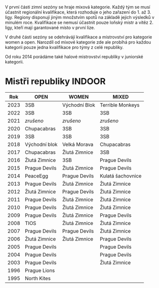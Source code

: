 V první části zimní sezóny se hraje mixová kategorie. Každý tým se musí účastnit regionální kvalifikace, která rozhoduje o jeho zařazení do 1. až 3. ligy. Regiony disponují jiným množstvím spotů na základě jejich výsledků v minulém roce. Kvalifikace se nemusí účastnit pouze loňský mistr a vítěz 2. ligy, kteří mají garantované místo v první lize.

V druhé části sezóny se odehrávájí kvalifikace a mistrovství pro kategorie women a open.
Narozdíl od mixové kategorie zde ale probíhá pro každou kategorii pouze jedna kvalifikace pro týmy z celé republiky.

Od roku 2014 porádáme také halové mistrovství republiky v juniorské kategorii.

# Mistři republiky INDOOR

| Rok  | OPEN          | WOMEN         | MIXED             |
| ---- | ------------- | ------------- | ----------------- |
| 2023 | 3SB     | Východní Blok     | Terrible Monkeys        |
| 2022 | 3SB     | 3SB    | 3SB         |
| 2021 | *zrušeno*     | *zrušeno*     | *zrušeno*         |
| 2020 | Chupacabras   | 3SB           | 3SB               |
| 2019 | 3SB           | 3SB           | 3SB               |
| 2018 | Východní blok | Velká Morava  | Chupacabras       |
| 2017 | Chupacabras   | Žlutá Zimnice | 3SB               |
| 2016 | Žlutá Zimnice | 3SB           | Prague Devils     |
| 2015 | Prague Devils | Žlutá Zimnice | Prague Devils     |
| 2014 | PeaceEgg      | Prague Devils | Kulatá šachovnice |
| 2013 | Prague Devils | Žlutá Zimnice | Žlutá Zimnice     |
| 2012 | Žlutá Zimnice | Prague Devils | Žlutá Zimnice     |
| 2011 | Prague Devils | Žlutá Zimnice | Žlutá Zimnice     |
| 2010 | Prague Devils | Žlutá Zimnice | Žlutá Zimnice     |
| 2009 | Prague Devils | Žlutá Zimnice | Prague Devils     |
| 2008 | TIOS          | Žlutá Zimnice | Žlutá Zimnice     |
| 2007 | Prague Devils | Prague Devils | Žlutá Zimnice     |
| 2006 | Žlutá Zimnice | Žlutá Zimnice | Prague Devils     |
| 2005 | Prague Devils |               | Prague Devils     |
| 2004 | Prague Devils |               | Prague Devils     |
| 2003 | Prague Devils |               | Žlutá Zimnice     |
| 1996 | Prague Lions  |               |                   |
| 1995 | North Kites   |               |                   |
